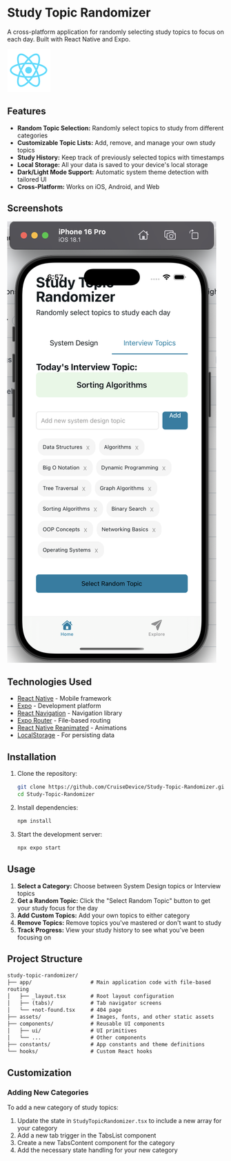 # Study Topic Randomizer

A cross-platform application for randomly selecting study topics to focus on each day. Built with React Native and Expo.

![Study Topic Randomizer](./assets/images/react-logo.png)

## Features

- **Random Topic Selection:** Randomly select topics to study from different categories
- **Customizable Topic Lists:** Add, remove, and manage your own study topics
- **Study History:** Keep track of previously selected topics with timestamps
- **Local Storage:** All your data is saved to your device's local storage
- **Dark/Light Mode Support:** Automatic system theme detection with tailored UI
- **Cross-Platform:** Works on iOS, Android, and Web

## Screenshots

![Study Topic Randomizer](./assets/images/interface.png )

## Technologies Used

- [React Native](https://reactnative.dev/) - Mobile framework
- [Expo](https://expo.dev/) - Development platform
- [React Navigation](https://reactnavigation.org/) - Navigation library
- [Expo Router](https://docs.expo.dev/router/introduction/) - File-based routing
- [React Native Reanimated](https://docs.swmansion.com/react-native-reanimated/) - Animations
- [LocalStorage](https://reactnative.dev/docs/asyncstorage) - For persisting data

## Installation

1. Clone the repository:
   ```bash
   git clone https://github.com/CruiseDevice/Study-Topic-Randomizer.git
   cd Study-Topic-Randomizer
   ```

2. Install dependencies:
   ```bash
   npm install
   ```

3. Start the development server:
   ```bash
   npx expo start
   ```

## Usage

1. **Select a Category:** Choose between System Design topics or Interview topics
2. **Get a Random Topic:** Click the "Select Random Topic" button to get your study focus for the day
3. **Add Custom Topics:** Add your own topics to either category
4. **Remove Topics:** Remove topics you've mastered or don't want to study
5. **Track Progress:** View your study history to see what you've been focusing on

## Project Structure

```
study-topic-randomizer/
├── app/                   # Main application code with file-based routing
│   ├── _layout.tsx        # Root layout configuration
│   ├── (tabs)/            # Tab navigator screens
│   └── +not-found.tsx     # 404 page
├── assets/                # Images, fonts, and other static assets
├── components/            # Reusable UI components
│   ├── ui/                # UI primitives
│   └── ...                # Other components
├── constants/             # App constants and theme definitions
└── hooks/                 # Custom React hooks
```

## Customization

### Adding New Categories

To add a new category of study topics:

1. Update the state in `StudyTopicRandomizer.tsx` to include a new array for your category
2. Add a new tab trigger in the TabsList component
3. Create a new TabsContent component for the category
4. Add the necessary state handling for your new category
